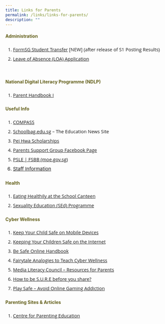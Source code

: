 ```yaml
---
title: Links for Parents
permalink: /links/links-for-parents/
description: ""
---
```

<h4 style="color:#635f1a;font-weight:bold">Administration</h4>

<ol style="margin-top:5px;">
<li style="font-size:14.5px; line-height:2;font-family:Open Sans;"><a href="https://form.gov.sg/5fdaf670f80bcd0012506a58" target="_blank" rel="noopener noreferrer">FormSG Student Transfer</a> [NEW] (after release of S1 Posting Results)</li>
	
<li style="font-size:14.5px; line-height:2;font-family:Open Sans;"><a href="https://go.gov.sg/phss-loa-form" target="_blank" rel="noopener noreferrer">Leave of Absence (LOA) Application</a>
<div class="mceTemp">&nbsp;</div>
</li>
</ol>


<h4 style="color:#635f1a;font-weight:bold">National Digital Literacy Programme (NDLP)</h4>

<ol style="margin-top:5px;">
<li style="font-size:14.5px; line-height:2;font-family:Open Sans;"><a href="https://drive.google.com/file/d/1yygqA326DclD4cE3ZBkq1xvmH9Cnx9Mc/view?usp=sharing" target="_blank" rel="noopener noreferrer">Parent Handbook I</a></li>
</ol>

<h4 style="color:#635f1a;font-weight:bold">Useful Info</h4>
<ol style="margin-top:5px;">
<li style="font-size:14.5px; line-height:2;font-family:Open Sans;"><a href="http://www.moe.gov.sg/compass/" target="_blank" rel="noopener noreferrer">COMPASS</a></li>
<li style="font-size:14.5px; line-height:2;font-family:Open Sans;"><a href="https://www.schoolbag.edu.sg/" target="_blank" rel="noopener noreferrer">Schoolbag.edu.sg</a>&nbsp;&ndash; The Education News Site</li>
<li style="font-size:14.5px; line-height:2;font-family:Open Sans;"><a href="/our-partners/pei-hwa-alumni">Pei Hwa Scholarships</a></li>
<li style="font-size:14.5px; line-height:2;font-family:Open Sans;"><a href="http://www.facebook.com/groups/phss.psg/" target="_blank" rel="noopener noreferrer">Parents Support Group Facebook Page</a></li>
<li style="font-size:14.5px; line-height:2;font-family:Open Sans;"><a href="https://www.moe.gov.sg/microsites/psle-fsbb/index.html" target="_blank" rel="noopener noreferrer" data-saferedirecturl="https://www.google.com/url?q=https://www.moe.gov.sg/microsites/psle-fsbb/index.html&amp;source=gmail&amp;ust=1618903324088000&amp;usg=AFQjCNG_VhpZE7y2YvIk5AKxDbAyrLpcdg">PSLE | FSBB (moe.gov.sg)</a></li>
<li style="font-size:15px; line-height:2;"><a href="/about-us/staff-contact-info/">Staff Information</a></li>
</ol>

<h4 style="color:#635f1a;font-weight:bold">Health</h4>
<ol style="margin-top:5px;">
<li style="font-size:14.5px; line-height:2;font-family:Open Sans;"><a href="https://www.healthhub.sg/live-healthy/511/Healthy%20meals%20in%20school" target="_blank" rel="noopener noreferrer">Eating Healthily at the School Canteen</a></li>
<li style="font-size:14.5px; line-height:2;font-family:Open Sans;"><a href="/programmes/sexuality-education/" target="_blank" rel="noopener noreferrer">Sexuality Education (SEd) Programme</a></li>
</ol>

<h4 style="color:#635f1a;font-weight:bold">Cyber Wellness</h4>
<ol style="margin-top:5px;">
<li style="font-size:14.5px; line-height:2;font-family:Open Sans;"><a href="https://www.csa.gov.sg/gosafeonline/go-safe-for-me/for-parents/keep-your-child-safe-on-mobile-devices" target="_blank" rel="noopener noreferrer">Keep Your Child Safe on Mobile Devices</a></li>
<li style="font-size:14.5px; line-height:2;font-family:Open Sans;"><a href="https://www.csa.gov.sg/gosafeonline/go-safe-for-me/for-parents/keeping-your-children-safe-on-the-internet" target="_blank" rel="noopener noreferrer">Keeping Your Children Safe on the Internet</a></li>
<li style="font-size:14.5px; line-height:2;font-family:Open Sans;"><a href="https://www.csa.gov.sg/gosafeonline/resources/be-safe-online-handbook" target="_blank" rel="noopener noreferrer">Be Safe Online Handbook</a></li>
<li style="font-size:14.5px; line-height:2;font-family:Open Sans;"><a href="https://www.csa.gov.sg/gosafeonline/go-safe-for-me/for-parents/3-fairy-tale-analogies-for-your-children" target="_blank" rel="noopener noreferrer">Fairytale Analogies to Teach Cyber Wellness</a></li>
<li style="font-size:14.5px; line-height:2;font-family:Open Sans;"><a href="https://www.betterinternet.sg/Resources/Resources-Listing?topic=everything&amp;persona=parents" target="_blank" rel="noopener noreferrer">Media Literacy Council &ndash; Resources for Parents</a></li>
<li style="font-size:14.5px; line-height:2;font-family:Open Sans;"><a href="https://sure.nlb.gov.sg/blog/fake-news/fn0002" target="_blank" rel="noopener noreferrer">How to be S.U.R.E before you share?</a></li>
<li style="font-size:14.5px; line-height:2;font-family:Open Sans;"><a href="https://www.schoolbag.edu.sg/story/play-safe-avoid-online-gaming-addiction" target="_blank" rel="noopener noreferrer">Play Safe &ndash; Avoid Online Gaming Addiction</a></li>
</ol>

<h4 style="color:#635f1a;font-weight:bold">Parenting Sites & Articles</h4>
<ol style="margin-top:5px;">
<li style="font-size:14.5px; line-height:2;font-family:Open Sans;"><a href="http://centerforparentingeducation.org/" target="_blank" rel="noopener noreferrer">Centre for Parenting Education</a></li>
</ol>